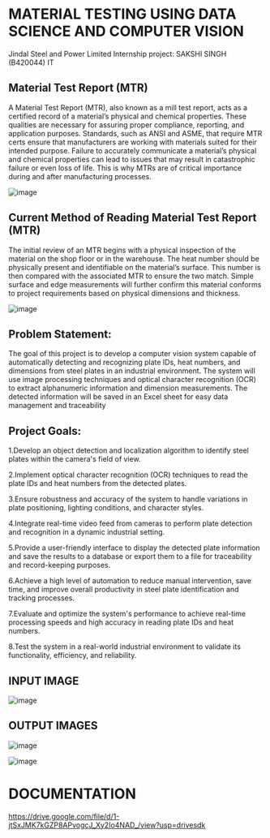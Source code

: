# MATERIAL TESTING USING DATA SCIENCE AND COMPUTER VISION 
Jindal Steel and Power Limited Internship  project: SAKSHI SINGH (B420044) IT 
## Material Test Report (MTR)

A Material Test Report (MTR), also known as a mill test report, acts as a certified record of a material’s physical and chemical properties. These qualities are necessary for assuring proper compliance, reporting, and application purposes. Standards, such as ANSI and ASME, that require MTR certs ensure that manufacturers are working with materials suited for their intended purpose. Failure to accurately communicate a material’s physical and chemical properties can lead to issues that may result in catastrophic failure or even loss of life. This is why MTRs are of critical importance during and after manufacturing processes.

![image](https://github.com/Sakshi21112003/jspl-internship/assets/86145621/ef66ea59-1b77-4f48-aede-1c0dead4d9f2)

## Current Method of Reading  Material Test Report (MTR)

The initial review of an MTR begins with a physical inspection of the material on the shop floor or in the warehouse. The heat number should be physically present and identifiable on the material’s surface. This number is then compared with the associated MTR to ensure the two match. Simple surface and edge measurements will further confirm this material conforms to project requirements based on physical dimensions and thickness.

![image](https://github.com/Sakshi21112003/jspl-internship/assets/86145621/eb56c902-6c7d-4c60-96c6-50aa4445ae2c)

## Problem Statement:
The goal of this project is to develop a computer vision system capable of automatically detecting and recognizing plate IDs, heat numbers, and dimensions from steel plates in an industrial environment. The system will use image processing techniques and optical character recognition (OCR) to extract alphanumeric information and dimension measurements. The detected information will be saved in an Excel sheet for easy data management and traceability  

 

## Project Goals: 

1.Develop an object detection and localization algorithm to identify steel plates within the camera's field of view. 

2.Implement optical character recognition (OCR) techniques to read the plate IDs and heat numbers from the detected plates. 

3.Ensure robustness and accuracy of the system to handle variations in plate positioning, lighting conditions, and character styles. 

4.Integrate real-time video feed from cameras to perform plate detection and recognition in a dynamic industrial setting. 

5.Provide a user-friendly interface to display the detected plate information and save the results to a database or export them to a file for traceability and record-keeping purposes. 

6.Achieve a high level of automation to reduce manual intervention, save time, and improve overall productivity in steel plate identification and tracking processes. 

7.Evaluate and optimize the system's performance to achieve real-time processing speeds and high accuracy in reading plate IDs and heat numbers. 

8.Test the system in a real-world industrial environment to validate its functionality, efficiency, and reliability.

## INPUT IMAGE
![image](https://github.com/Sakshi21112003/jspl-internship/assets/86145621/cf55221e-8b8f-4a54-95c7-841c38417474)

## OUTPUT IMAGES
![image](https://github.com/Sakshi21112003/jspl-internship/assets/86145621/f2396cbb-84c5-490e-ba7f-cf57f3f5efb2)

![image](https://github.com/Sakshi21112003/jspl-internship/assets/86145621/689db761-c5a2-47f1-b7d3-46bcba8ab3ec)

# DOCUMENTATION
https://drive.google.com/file/d/1-jtSxJMK7kGZP8APvogcJ_Xy2Io4NAD_/view?usp=drivesdk




